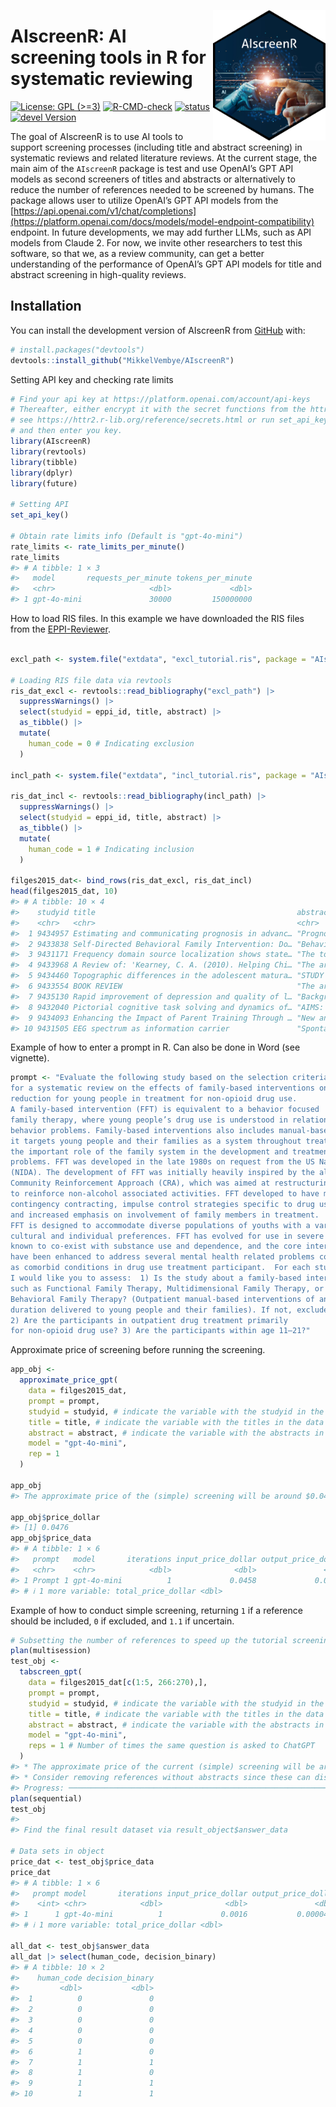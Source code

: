 
<!-- README.md is generated from README.Rmd. Please edit that file -->

<a href="https://mikkelvembye.github.io/AIscreenR/"><img src="man/figures/AIscreenR_hex.png" align="right" width="180" /></a>

# AIscreenR: AI screening tools in R for systematic reviewing

<!-- badges: start -->

[![License: GPL
(\>=3)](https://img.shields.io/badge/license-GPL-blue)](https://www.gnu.org/licenses/gpl-3.0.html)
[![R-CMD-check](https://github.com/MikkelVembye/AIscreenR/actions/workflows/R-CMD-check.yaml/badge.svg)](https://github.com/MikkelVembye/AIscreenR/actions/workflows/R-CMD-check.yaml)
[![status](https://img.shields.io/badge/status-under%20review-orange)](https://github.com/MikkelVembye/AIscreenR)
[![devel
Version](https://img.shields.io/badge/devel-0.0.0.9999-brightgreen.svg)](https://mikkelvembye.github.io/AIscreenR/)
<!-- badges: end -->

The goal of AIscreenR is to use AI tools to support screening processes
(including title and abstract screening) in systematic reviews and
related literature reviews. At the current stage, the main aim of the
`AIscreenR` package is test and use OpenAI’s GPT API models as second
screeners of titles and abstracts or alternatively to reduce the number
of references needed to be screened by humans. The package allows user
to utilize OpenAI’s GPT API models from the
[https://api.openai.com/v1/chat/completions](https://platform.openai.com/docs/models/model-endpoint-compatibility)
endpoint. In future developments, we may add further LLMs, such as API
models from Claude 2. For now, we invite other researchers to test this
software, so that we, as a review community, can get a better
understanding of the performance of OpenAI’s GPT API models for title
and abstract screening in high-quality reviews.

## Installation

You can install the development version of AIscreenR from
[GitHub](https://github.com/) with:

``` r
# install.packages("devtools")
devtools::install_github("MikkelVembye/AIscreenR")
```

Setting API key and checking rate limits

``` r
# Find your api key at https://platform.openai.com/account/api-keys 
# Thereafter, either encrypt it with the secret functions from the httr2 package
# see https://httr2.r-lib.org/reference/secrets.html or run set_api_key() 
# and then enter you key.
library(AIscreenR)
library(revtools)
library(tibble)
library(dplyr)
library(future)

# Setting API
set_api_key()

# Obtain rate limits info (Default is "gpt-4o-mini")
rate_limits <- rate_limits_per_minute()
rate_limits
#> # A tibble: 1 × 3
#>   model       requests_per_minute tokens_per_minute
#>   <chr>                     <dbl>             <dbl>
#> 1 gpt-4o-mini               30000         150000000
```

How to load RIS files. In this example we have downloaded the RIS files
from the
[EPPI-Reviewer](https://eppi.ioe.ac.uk/cms/Default.aspx?tabid=2914).

``` r

excl_path <- system.file("extdata", "excl_tutorial.ris", package = "AIscreenR")

# Loading RIS file data via revtools
ris_dat_excl <- revtools::read_bibliography("excl_path") |> 
  suppressWarnings() |> 
  select(studyid = eppi_id, title, abstract) |> 
  as_tibble() |> 
  mutate(
    human_code = 0 # Indicating exclusion
  )

incl_path <- system.file("extdata", "incl_tutorial.ris", package = "AIscreenR")

ris_dat_incl <- revtools::read_bibliography(incl_path) |> 
  suppressWarnings() |> 
  select(studyid = eppi_id, title, abstract) |> 
  as_tibble() |> 
  mutate(
    human_code = 1 # Indicating inclusion
  )

filges2015_dat<- bind_rows(ris_dat_excl, ris_dat_incl)
head(filges2015_dat, 10)
#> # A tibble: 10 × 4
#>    studyid title                                             abstract human_code
#>    <chr>   <chr>                                             <chr>         <dbl>
#>  1 9434957 Estimating and communicating prognosis in advanc… "Progno…          0
#>  2 9433838 Self-Directed Behavioral Family Intervention: Do… "Behavi…          0
#>  3 9431171 Frequency domain source localization shows state… "The to…          0
#>  4 9433968 A Review of: 'Kearney, C. A. (2010). Helping Chi… "The ar…          0
#>  5 9434460 Topographic differences in the adolescent matura… "STUDY …          0
#>  6 9433554 BOOK REVIEW                                       "The ar…          0
#>  7 9435130 Rapid improvement of depression and quality of l… "Backgr…          0
#>  8 9432040 Pictorial cognitive task solving and dynamics of… "AIMS: …          0
#>  9 9434093 Enhancing the Impact of Parent Training Through … "New an…          0
#> 10 9431505 EEG spectrum as information carrier               "Sponta…          0
```

Example of how to enter a prompt in R. Can also be done in Word (see
vignette).

``` r
prompt <- "Evaluate the following study based on the selection criteria
for a systematic review on the effects of family-based interventions on drug abuse
reduction for young people in treatment for non-opioid drug use.
A family-based intervention (FFT) is equivalent to a behavior focused
family therapy, where young people’s drug use is understood in relation to family
behavior problems. Family-based interventions also includes manual-based family therapies as
it targets young people and their families as a system throughout treatment, and thereby recognizes
the important role of the family system in the development and treatment of young people’s drug use
problems. FFT was developed in the late 1980s on request from the US National Institute on Drug Abuse
(NIDA). The development of FFT was initially heavily inspired by the alcohol abuse program
Community Reinforcement Approach (CRA), which was aimed at restructuring the environment
to reinforce non-alcohol associated activities. FFT developed to have more emphasis on
contingency contracting, impulse control strategies specific to drug use,
and increased emphasis on involvement of family members in treatment.
FFT is designed to accommodate diverse populations of youths with a variety of behavioral,
cultural and individual preferences. FFT has evolved for use in severe behavioral disturbances
known to co-exist with substance use and dependence, and the core interventions
have been enhanced to address several mental health related problems commonly occurring
as comorbid conditions in drug use treatment participant.  For each study,
I would like you to assess:  1) Is the study about a family-based intervention,
such as Functional Family Therapy, Multidimensional Family Therapy, or
Behavioral Family Therapy? (Outpatient manual-based interventions of any
duration delivered to young people and their families). If not, exclude study.
2) Are the participants in outpatient drug treatment primarily
for non-opioid drug use? 3) Are the participants within age 11–21?"
```

Approximate price of screening before running the screening.

``` r
app_obj <- 
  approximate_price_gpt(
    data = filges2015_dat,
    prompt = prompt,
    studyid = studyid, # indicate the variable with the studyid in the data
    title = title, # indicate the variable with the titles in the data
    abstract = abstract, # indicate the variable with the abstracts in the data
    model = "gpt-4o-mini",
    rep = 1 
  )

app_obj
#> The approximate price of the (simple) screening will be around $0.0476.

app_obj$price_dollar
#> [1] 0.0476
app_obj$price_data
#> # A tibble: 1 × 6
#>   prompt   model       iterations input_price_dollar output_price_dollar
#>   <chr>    <chr>            <dbl>              <dbl>               <dbl>
#> 1 Prompt 1 gpt-4o-mini          1             0.0458             0.00178
#> # ℹ 1 more variable: total_price_dollar <dbl>
```

Example of how to conduct simple screening, returning `1` if a reference
should be included, `0` if excluded, and `1.1` if uncertain.

``` r
# Subsetting the number of references to speed up the tutorial screening
plan(multisession)
test_obj <- 
  tabscreen_gpt(
    data = filges2015_dat[c(1:5, 266:270),],
    prompt = prompt, 
    studyid = studyid, # indicate the variable with the studyid in the data
    title = title, # indicate the variable with the titles in the data
    abstract = abstract, # indicate the variable with the abstracts in the data
    model = "gpt-4o-mini",
    reps = 1 # Number of times the same question is asked to ChatGPT
  ) 
#> * The approximate price of the current (simple) screening will be around $0.0017.
#> * Consider removing references without abstracts since these can distort the accuracy of the screening.
#> Progress: ───────────────────────────────────────────────────────────────────────────────────── 100%
plan(sequential)
test_obj
#> 
#> Find the final result dataset via result_object$answer_data

# Data sets in object
price_dat <- test_obj$price_data
price_dat
#> # A tibble: 1 × 6
#>   prompt model       iterations input_price_dollar output_price_dollar
#>    <int> <chr>            <dbl>              <dbl>               <dbl>
#> 1      1 gpt-4o-mini          1             0.0016           0.0000432
#> # ℹ 1 more variable: total_price_dollar <dbl>

all_dat <- test_obj$answer_data
all_dat |> select(human_code, decision_binary)
#> # A tibble: 10 × 2
#>    human_code decision_binary
#>         <dbl>           <dbl>
#>  1          0               0
#>  2          0               0
#>  3          0               0
#>  4          0               0
#>  5          0               0
#>  6          1               0
#>  7          1               1
#>  8          1               0
#>  9          1               1
#> 10          1               1
```
